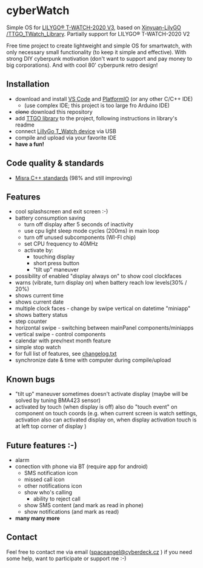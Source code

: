 # cyberWatch

Simple OS for [LILYGO® T-WATCH-2020 V3](http://www.lilygo.cn/prod_view.aspx?TypeId=50053&Id=1380&FId=t3:50053:3), based on [ Xinyuan-LilyGO /TTGO_TWatch_Library](https://github.com/Xinyuan-LilyGO/TTGO_TWatch_Library). Partially support for LILYGO® T-WATCH-2020 V2

Free time project to create lightweight and simple OS for smartwatch, with only necessary small functionality (to keep it simple and effective). With strong DIY cyberpunk motivation (don't want to support and pay money to big corporations). And with cool 80' cyberpunk retro design!

## Installation

 - download and install [VS Code](https://code.visualstudio.com/download) and [PlatformIO](https://platformio.org/install/ide?install=vscode) (or any other C/C++ IDE)
    - (use complex IDE; this project is too large fro Arduino IDE)
 - ~~clone~~ download this repository
 - add [TTGO library](https://github.com/Xinyuan-LilyGO/TTGO_TWatch_Library) to the project, following instructions in library's readme
 - connect [LillyGo T_Watch device](http://www.lilygo.cn/prod_view.aspx?TypeId=50053&Id=1380&FId=t3:50053:3) via USB
 - compile and upload via your favorite IDE
 - __have a fun!__

## Code quality & standards
 - [Misra C++ standards](https://www.misra.org.uk/) (98% and still improving)

## Features

 - cool splashscreen and exit screen :-)
 - battery consumption saving
   - turn off display after 5 seconds of inactivity
   - use cpu light sleep mode cycles (200ms) in main loop
   - turn off unused subcomponents (WI-FI chip)
   - set CPU frequency to 40MHz
   - activate by:
     - touching display
     - short press button
     - "tilt up" maneuver
 - possibility of enabled "display always on" to show cool clockfaces
 - warns (vibrate, turn display on) when battery reach low levels(30% / 20%)
 - shows current time
 - shows current date
 - multiple clock faces - change by swipe vertical on datetime "miniapp"
 - shows battery status
 - step counter
 - horizontal swipe - switching between mainPanel components/miniapps
 - vertical swipe - control components
 - calendar with prev/next month feature
 - simple stop watch
 - for full list of features, see [changelog.txt](changelog.txt)
 - synchronize date & time with computer during compile/upload

## Known bugs
 - "tilt up" maneuver sometimes doesn't activate display (maybe will be solved by tuning BMA423 sensor)
 - activated by touch (when display is off) also do "touch event" on component on touch coords (e.g. when current screen is watch settings, activation also can activated display on, when display activation touch is at left top corner of display )

## Future features :-)
 - alarm
 - conection vith phone via BT (require app for android)
   - SMS notification icon
   - missed call icon
   - other notifications icon
   - show who's calling
     - ability to reject call
   - show SMS content (and mark as read in phone)
   - show notifications (and mark as read)
 - __many many more__

## Contact

Feel free to contact me via email (spaceangel@cyberdeck.cz ) if you need some help, want to participate or support me :-)
